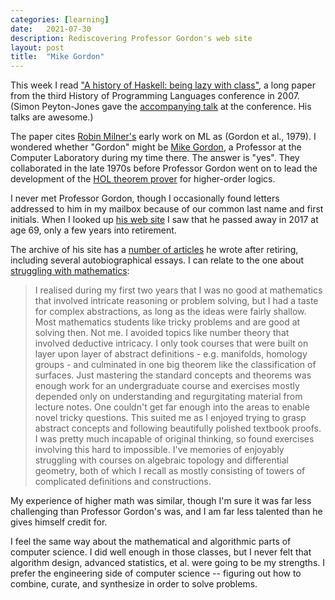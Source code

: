 ```yaml
---
categories: [learning]
date:   2021-07-30
description: Rediscovering Professor Gordon's web site
layout: post
title:  "Mike Gordon"
---
```


This week I read ["A history of Haskell: being lazy with class"](https://dl.acm.org/doi/10.1145/1238844.1238856), a long paper from the third History of Programming Languages conference in 2007. (Simon Peyton-Jones gave the [accompanying talk](https://www.microsoft.com/en-us/research/publication/a-history-of-haskell-being-lazy-with-class/) at the conference. His talks are awesome.)

The paper cites [Robin Milner's](https://en.wikipedia.org/wiki/Robin_Milner) early work on ML as (Gordon et al., 1979). I wondered whether "Gordon" might be [Mike Gordon](https://en.wikipedia.org/wiki/Michael_J._C._Gordon), a Professor at the Computer Laboratory during my time there. The answer is "yes". They collaborated in the late 1970s before Professor Gordon went on to lead the development of the [HOL theorem prover](https://en.wikipedia.org/wiki/HOL_(proof_assistant)) for higher-order logics.

I never met Professor Gordon, though I occasionally found letters addressed to him in my mailbox because of our common last name and first initials. When I looked up [his web site](https://www.cl.cam.ac.uk/archive/mjcg/) I saw that he passed away in 2017 at age 69, only a few years into retirement.

The archive of his site has a [number of articles](https://www.cl.cam.ac.uk/archive/mjcg/plans/Articles.html) he wrote after retiring, including several autobiographical essays. I can relate to the one about [struggling with mathematics](https://www.cl.cam.ac.uk/archive/mjcg/plans/CambridgeUndergraduate.html):

> I realised during my first two years that I was no good at mathematics that involved intricate reasoning or problem solving, but I had a taste for complex abstractions, as long as the ideas were fairly shallow. Most mathematics students like tricky problems and are good at solving then. Not me. I avoided topics like number theory that involved deductive intricacy. I only took courses that were built on layer upon layer of abstract definitions - e.g. manifolds, homology groups - and culminated in one big theorem like the classification of surfaces. Just mastering the standard concepts and theorems was enough work for an undergraduate course and exercises mostly depended only on understanding and regurgitating material from lecture notes. One couldn't get far enough into the areas to enable novel tricky questions. This suited me as I enjoyed trying to grasp abstract concepts and following beautifully polished textbook proofs. I was pretty much incapable of original thinking, so found exercises involving this hard to impossible. I've memories of enjoyably struggling with courses on algebraic topology and differential geometry, both of which I recall as mostly consisting of towers of complicated definitions and constructions.

My experience of higher math was similar, though I'm sure it was far less challenging than Professor Gordon's was, and I am far less talented than he gives himself credit for.

I feel the same way about the mathematical and algorithmic parts of computer science. I did well enough in those classes, but I never felt that algorithm design, advanced statistics, et al. were going to be my strengths. I prefer the engineering side of computer science -- figuring out how to combine, curate, and synthesize in order to solve problems.
